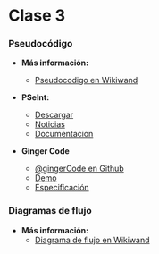 # Clase 3

### Pseudocódigo

- **Más información:**
  - [Pseudocodigo en Wikiwand](https://es.wikipedia.org/wiki/Pseudoc%C3%B3digo)

- **PSeInt:**
  - [Descargar](http://pseint.sourceforge.net/descargas.php)
  - [Noticias](http://pseint.sourceforge.net/index.php?page=noticias.php)
  - [Documentacion](http://pseint.sourceforge.net/index.php?page=documentacion.php)

- **Ginger Code**
  - [@gingerCode en Github](https://github.com/GingerCode)
  - [Demo](gingercode.org)
  - [Especificación](https://github.com/GingerCode/gingercode.org/wiki/Especificaci%C3%B3n)


### Diagramas de flujo

- **Más información:**
  - [Diagrama de flujo en Wikiwand](https://www.wikiwand.com/es/Diagrama_de_flujo)
